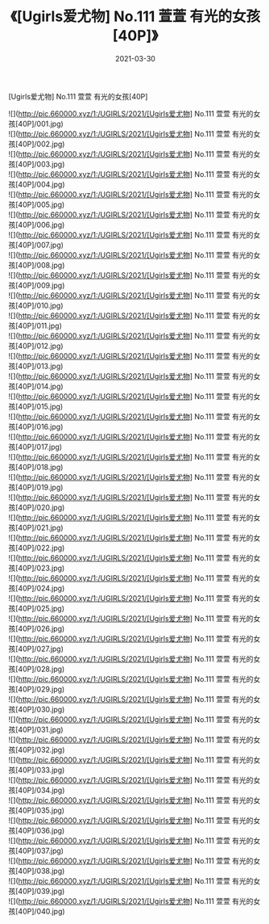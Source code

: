 ﻿---
layout: post
title:  《[Ugirls爱尤物] No.111 萱萱 有光的女孩[40P]》
date:   2021-03-30
img: http://pic.660000.xyz/1:/UGIRLS/2021/[Ugirls爱尤物] No.111 萱萱 有光的女孩[40P]/000.jpg
categories: [美女, 清纯, 唯美]
---

[Ugirls爱尤物] No.111 萱萱 有光的女孩[40P]

  ![](http://pic.660000.xyz/1:/UGIRLS/2021/[Ugirls爱尤物] No.111 萱萱 有光的女孩[40P]/001.jpg) <br> ![](http://pic.660000.xyz/1:/UGIRLS/2021/[Ugirls爱尤物] No.111 萱萱 有光的女孩[40P]/002.jpg) <br> ![](http://pic.660000.xyz/1:/UGIRLS/2021/[Ugirls爱尤物] No.111 萱萱 有光的女孩[40P]/003.jpg) <br> ![](http://pic.660000.xyz/1:/UGIRLS/2021/[Ugirls爱尤物] No.111 萱萱 有光的女孩[40P]/004.jpg) <br> ![](http://pic.660000.xyz/1:/UGIRLS/2021/[Ugirls爱尤物] No.111 萱萱 有光的女孩[40P]/005.jpg) <br> ![](http://pic.660000.xyz/1:/UGIRLS/2021/[Ugirls爱尤物] No.111 萱萱 有光的女孩[40P]/006.jpg) <br> ![](http://pic.660000.xyz/1:/UGIRLS/2021/[Ugirls爱尤物] No.111 萱萱 有光的女孩[40P]/007.jpg) <br> ![](http://pic.660000.xyz/1:/UGIRLS/2021/[Ugirls爱尤物] No.111 萱萱 有光的女孩[40P]/008.jpg) <br> ![](http://pic.660000.xyz/1:/UGIRLS/2021/[Ugirls爱尤物] No.111 萱萱 有光的女孩[40P]/009.jpg) <br> ![](http://pic.660000.xyz/1:/UGIRLS/2021/[Ugirls爱尤物] No.111 萱萱 有光的女孩[40P]/010.jpg) <br> ![](http://pic.660000.xyz/1:/UGIRLS/2021/[Ugirls爱尤物] No.111 萱萱 有光的女孩[40P]/011.jpg) <br> ![](http://pic.660000.xyz/1:/UGIRLS/2021/[Ugirls爱尤物] No.111 萱萱 有光的女孩[40P]/012.jpg) <br> ![](http://pic.660000.xyz/1:/UGIRLS/2021/[Ugirls爱尤物] No.111 萱萱 有光的女孩[40P]/013.jpg) <br> ![](http://pic.660000.xyz/1:/UGIRLS/2021/[Ugirls爱尤物] No.111 萱萱 有光的女孩[40P]/014.jpg) <br> ![](http://pic.660000.xyz/1:/UGIRLS/2021/[Ugirls爱尤物] No.111 萱萱 有光的女孩[40P]/015.jpg) <br> ![](http://pic.660000.xyz/1:/UGIRLS/2021/[Ugirls爱尤物] No.111 萱萱 有光的女孩[40P]/016.jpg) <br> ![](http://pic.660000.xyz/1:/UGIRLS/2021/[Ugirls爱尤物] No.111 萱萱 有光的女孩[40P]/017.jpg) <br> ![](http://pic.660000.xyz/1:/UGIRLS/2021/[Ugirls爱尤物] No.111 萱萱 有光的女孩[40P]/018.jpg) <br> ![](http://pic.660000.xyz/1:/UGIRLS/2021/[Ugirls爱尤物] No.111 萱萱 有光的女孩[40P]/019.jpg) <br> ![](http://pic.660000.xyz/1:/UGIRLS/2021/[Ugirls爱尤物] No.111 萱萱 有光的女孩[40P]/020.jpg) <br> ![](http://pic.660000.xyz/1:/UGIRLS/2021/[Ugirls爱尤物] No.111 萱萱 有光的女孩[40P]/021.jpg) <br> ![](http://pic.660000.xyz/1:/UGIRLS/2021/[Ugirls爱尤物] No.111 萱萱 有光的女孩[40P]/022.jpg) <br> ![](http://pic.660000.xyz/1:/UGIRLS/2021/[Ugirls爱尤物] No.111 萱萱 有光的女孩[40P]/023.jpg) <br> ![](http://pic.660000.xyz/1:/UGIRLS/2021/[Ugirls爱尤物] No.111 萱萱 有光的女孩[40P]/024.jpg) <br> ![](http://pic.660000.xyz/1:/UGIRLS/2021/[Ugirls爱尤物] No.111 萱萱 有光的女孩[40P]/025.jpg) <br> ![](http://pic.660000.xyz/1:/UGIRLS/2021/[Ugirls爱尤物] No.111 萱萱 有光的女孩[40P]/026.jpg) <br> ![](http://pic.660000.xyz/1:/UGIRLS/2021/[Ugirls爱尤物] No.111 萱萱 有光的女孩[40P]/027.jpg) <br> ![](http://pic.660000.xyz/1:/UGIRLS/2021/[Ugirls爱尤物] No.111 萱萱 有光的女孩[40P]/028.jpg) <br> ![](http://pic.660000.xyz/1:/UGIRLS/2021/[Ugirls爱尤物] No.111 萱萱 有光的女孩[40P]/029.jpg) <br> ![](http://pic.660000.xyz/1:/UGIRLS/2021/[Ugirls爱尤物] No.111 萱萱 有光的女孩[40P]/030.jpg) <br> ![](http://pic.660000.xyz/1:/UGIRLS/2021/[Ugirls爱尤物] No.111 萱萱 有光的女孩[40P]/031.jpg) <br> ![](http://pic.660000.xyz/1:/UGIRLS/2021/[Ugirls爱尤物] No.111 萱萱 有光的女孩[40P]/032.jpg) <br> ![](http://pic.660000.xyz/1:/UGIRLS/2021/[Ugirls爱尤物] No.111 萱萱 有光的女孩[40P]/033.jpg) <br> ![](http://pic.660000.xyz/1:/UGIRLS/2021/[Ugirls爱尤物] No.111 萱萱 有光的女孩[40P]/034.jpg) <br> ![](http://pic.660000.xyz/1:/UGIRLS/2021/[Ugirls爱尤物] No.111 萱萱 有光的女孩[40P]/035.jpg) <br> ![](http://pic.660000.xyz/1:/UGIRLS/2021/[Ugirls爱尤物] No.111 萱萱 有光的女孩[40P]/036.jpg) <br> ![](http://pic.660000.xyz/1:/UGIRLS/2021/[Ugirls爱尤物] No.111 萱萱 有光的女孩[40P]/037.jpg) <br> ![](http://pic.660000.xyz/1:/UGIRLS/2021/[Ugirls爱尤物] No.111 萱萱 有光的女孩[40P]/038.jpg) <br> ![](http://pic.660000.xyz/1:/UGIRLS/2021/[Ugirls爱尤物] No.111 萱萱 有光的女孩[40P]/039.jpg) <br> ![](http://pic.660000.xyz/1:/UGIRLS/2021/[Ugirls爱尤物] No.111 萱萱 有光的女孩[40P]/040.jpg) <br>